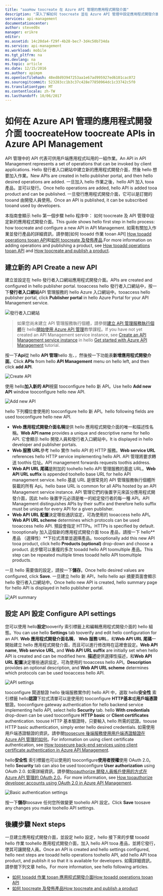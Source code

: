 ```yaml
---
title: "aaaHow toocreate 在 Azure API 管理的應用程式開發介面"
description: "深入了解如何 toocreate 並在 Azure API 管理中設定應用程式開發介面。"
services: api-management
documentationcenter: 
author: steved0x
manager: erikre
editor: 
ms.assetid: 14c20da4-f29f-4b28-bec7-3d4c50b734da
ms.service: api-management
ms.workload: mobile
ms.tgt_pltfrm: na
ms.devlang: na
ms.topic: article
ms.date: 12/15/2016
ms.author: apimpm
ms.openlocfilehash: 48ed8d93947253aa1e67ad995927ed6101cac072
ms.sourcegitcommit: 523283cc1b3c37c428e77850964dc1c33742c5f0
ms.translationtype: MT
ms.contentlocale: zh-TW
ms.lasthandoff: 10/06/2017
---
```

# <a name="how-toocreate-apis-in-azure-api-management"></a><span data-ttu-id="bc163-103">如何在 Azure API 管理的應用程式開發介面 toocreate</span><span class="sxs-lookup"><span data-stu-id="bc163-103">How toocreate APIs in Azure API Management</span></span>
<span data-ttu-id="bc163-104">API 管理中的 API 代表可供用戶端應用程式叫用的一組作業。</span><span class="sxs-lookup"><span data-stu-id="bc163-104">An API in API Management represents a set of operations that can be invoked by client applications.</span></span> <span data-ttu-id="bc163-105">Hello 發行者入口網站中建立新的應用程式開發介面，然後 hello 想要加入作業。</span><span class="sxs-lookup"><span data-stu-id="bc163-105">New APIs are created in hello publisher portal, and then hello desired operations are added.</span></span> <span data-ttu-id="bc163-106">一旦加入 hello 作業之後，hello API 加入 tooa 產品，並可以發行。</span><span class="sxs-lookup"><span data-stu-id="bc163-106">Once hello operations are added, hello API is added tooa product and can be published.</span></span> <span data-ttu-id="bc163-107">一旦發行應用程式開發介面，它可以是訂閱的 tooand 由開發人員使用。</span><span class="sxs-lookup"><span data-stu-id="bc163-107">Once an API is published, it can be subscribed tooand used by developers.</span></span>

<span data-ttu-id="bc163-108">本指南會顯示 hello 第一個步驟 hello 程序中： 如何 toocreate 及 API 管理中設定新的應用程式開發介面。</span><span class="sxs-lookup"><span data-stu-id="bc163-108">This guide shows hello first step in hello process: how toocreate and configure a new API in API Management.</span></span> <span data-ttu-id="bc163-109">如需有關加入作業並發行產品的詳細資訊，請參閱[如何 tooadd 作業 tooan API] [ How tooadd operations tooan API]和[如何 toocreate 及發佈產品][How toocreate and publish a product].</span><span class="sxs-lookup"><span data-stu-id="bc163-109">For more information on adding operations and publishing a product, see [How tooadd operations tooan API][How tooadd operations tooan API] and [How toocreate and publish a product][How toocreate and publish a product].</span></span>

## <span data-ttu-id="bc163-110"><a name="create-new-api"> </a>建立新的 API</span><span class="sxs-lookup"><span data-stu-id="bc163-110"><a name="create-new-api"> </a>Create a new API</span></span>
<span data-ttu-id="bc163-111">建立並設定在 hello 發行者入口網站應用程式開發介面。</span><span class="sxs-lookup"><span data-stu-id="bc163-111">APIs are created and configured in hello publisher portal.</span></span> <span data-ttu-id="bc163-112">tooaccess hello 發行者入口網站中，按一下**發行者入口網站**API 管理服務的 hello Azure 入口網站中。</span><span class="sxs-lookup"><span data-stu-id="bc163-112">tooaccess hello publisher portal, click **Publisher portal** in hello Azure Portal for your API Management service.</span></span>

![發行者入口網站][api-management-management-console]

> <span data-ttu-id="bc163-114">如果您尚未建立 API 管理服務執行個體，請參閱[建立 API 管理服務執行個體][ Create an API Management service instance]在 hello[開始使用 Azure API 管理][Get started with Azure API Management]教學課程。</span><span class="sxs-lookup"><span data-stu-id="bc163-114">If you have not yet created an API Management service instance, see [Create an API Management service instance][Create an API Management service instance] in hello [Get started with Azure API Management][Get started with Azure API Management] tutorial.</span></span>
> 
> 

<span data-ttu-id="bc163-115">按一下**Api**從 hello **API 管理**hello 左、，然後按一下功能表**新增應用程式開發介面**。</span><span class="sxs-lookup"><span data-stu-id="bc163-115">Click **APIs** from hello **API Management** menu on hello left, and then click **add API**.</span></span>

![Create API][api-management-create-api]

<span data-ttu-id="bc163-117">使用 hello**加入新的 API**視窗 tooconfigure hello 新 API。</span><span class="sxs-lookup"><span data-stu-id="bc163-117">Use hello **Add new API** window tooconfigure hello new API.</span></span>

![Add new API][api-management-add-new-api]

<span data-ttu-id="bc163-119">hello 下列欄位會使用的 tooconfigure hello 新 API。</span><span class="sxs-lookup"><span data-stu-id="bc163-119">hello following fields are used tooconfigure hello new API.</span></span>

* <span data-ttu-id="bc163-120">**Web 應用程式開發介面名稱**提供 hello 應用程式開發介面的唯一和描述性名稱。</span><span class="sxs-lookup"><span data-stu-id="bc163-120">**Web API name** provides a unique and descriptive name for hello API.</span></span> <span data-ttu-id="bc163-121">它會顯示 hello 開發人員和發行者入口網站中。</span><span class="sxs-lookup"><span data-stu-id="bc163-121">It is displayed in hello developer and publisher portals.</span></span>
* <span data-ttu-id="bc163-122">**Web 服務 URL**參考 hello 實作 hello API 的 HTTP 服務。</span><span class="sxs-lookup"><span data-stu-id="bc163-122">**Web service URL** references hello HTTP service implementing hello API.</span></span> <span data-ttu-id="bc163-123">API 管理將要求轉送 toothis 位址。</span><span class="sxs-lookup"><span data-stu-id="bc163-123">API management forwards requests toothis address.</span></span>
* <span data-ttu-id="bc163-124">**Web API URL 尾碼**是附加的 toohello hello API 管理服務的基底 URL。</span><span class="sxs-lookup"><span data-stu-id="bc163-124">**Web API URL suffix** is appended toohello base URL for hello API management service.</span></span> <span data-ttu-id="bc163-125">hello 基底 URL 是很常見的 API 管理服務執行個體所裝載的所有 Api。</span><span class="sxs-lookup"><span data-stu-id="bc163-125">hello base URL is common for all APIs hosted by an API Management service instance.</span></span> <span data-ttu-id="bc163-126">API 管理它們的後置字元來區分應用程式開發介面，因此 hello 後置字元必須是唯一的給定發行者的每一種 API。</span><span class="sxs-lookup"><span data-stu-id="bc163-126">API Management distinguishes APIs by their suffix and therefore hello suffix must be unique for every API for a given publisher.</span></span>
* <span data-ttu-id="bc163-127">**Web API URL 配置**決定哪些通訊協定，可為使用的 tooaccess hello API。</span><span class="sxs-lookup"><span data-stu-id="bc163-127">**Web API URL scheme** determines which protocols can be used tooaccess hello API.</span></span> <span data-ttu-id="bc163-128">預設會指定 HTTPs。</span><span class="sxs-lookup"><span data-stu-id="bc163-128">HTTPs is specified by default.</span></span>
* <span data-ttu-id="bc163-129">toooptionally 加入這個新的應用程式開發介面 tooa 產品，請按一下 hello**產品 （選擇性）**下拉式清單並選擇產品。</span><span class="sxs-lookup"><span data-stu-id="bc163-129">toooptionally add this new API tooa product, click hello **Products (optional)** drop-down and choose a product.</span></span> <span data-ttu-id="bc163-130">此步驟可以重複的多次 tooadd hello API toomultiple 產品。</span><span class="sxs-lookup"><span data-stu-id="bc163-130">This step can be repeated multiple times tooadd hello API toomultiple products.</span></span>

<span data-ttu-id="bc163-131">一旦 hello 需要值的設定，請按一下**儲存**。</span><span class="sxs-lookup"><span data-stu-id="bc163-131">Once hello desired values are configured, click **Save**.</span></span> <span data-ttu-id="bc163-132">一旦建立 hello 新 API，hello hello api 摘要頁面會顯示 hello 發行者入口網站中。</span><span class="sxs-lookup"><span data-stu-id="bc163-132">Once hello new API is created, hello summary page for hello API is displayed in hello publisher portal.</span></span>

![API summary][api-management-api-summary]

## <span data-ttu-id="bc163-134"><a name="configure-api-settings"> </a>設定 API 設定</span><span class="sxs-lookup"><span data-stu-id="bc163-134"><a name="configure-api-settings"> </a>Configure API settings</span></span>
<span data-ttu-id="bc163-135">您可以使用 hello**設定**tooverify 索引標籤上和編輯應用程式開發介面的 hello 組態。</span><span class="sxs-lookup"><span data-stu-id="bc163-135">You can use hello **Settings** tab tooverify and edit hello configuration for an API.</span></span> <span data-ttu-id="bc163-136">**Web 應用程式開發介面名稱**， **Web 服務 URL**，和**Web API URL 尾碼**一開始建立 hello 應用程式開發介面，而且可以進行修改時在這裡會設定。</span><span class="sxs-lookup"><span data-stu-id="bc163-136">**Web API name**, **Web service URL**, and **Web API URL suffix** are initially set when hello API is created and can be modified here.</span></span> <span data-ttu-id="bc163-137">**描述**提供選擇性描述，和**Web API URL 配置**決定哪些通訊協定，可為使用的 tooaccess hello API。</span><span class="sxs-lookup"><span data-stu-id="bc163-137">**Description** provides an optional description, and **Web API URL scheme** determines which protocols can be used tooaccess hello API.</span></span>

![API settings][api-management-api-settings]

<span data-ttu-id="bc163-139">tooconfigure 閘道驗證 hello 後端服務實作的 hello API 中，選取 hello**安全性** 索引標籤 hello**認證**下拉式清單可以是使用的 tooconfigure **HTTP基本**或**用戶端憑證**驗證。</span><span class="sxs-lookup"><span data-stu-id="bc163-139">tooconfigure gateway authentication for hello backend service implementing hello API, select hello **Security** tab. hello **With credentials** drop-down can be used tooconfigure **HTTP basic** or **Client certificates** authentication.</span></span> <span data-ttu-id="bc163-140">toouse HTTP 基本驗證時，只要輸入 hello 所需的認證。</span><span class="sxs-lookup"><span data-stu-id="bc163-140">toouse HTTP basic authentication, simply enter hello desired credentials.</span></span> <span data-ttu-id="bc163-141">如需使用用戶端憑證驗證的資訊，請參閱[toosecure 後端服務使用用戶端憑證驗證在 Azure API 管理的如何][How toosecure back-end services using client certificate authentication in Azure API Management]。</span><span class="sxs-lookup"><span data-stu-id="bc163-141">For information on using client certificate authentication, see [How toosecure back-end services using client certificate authentication in Azure API Management][How toosecure back-end services using client certificate authentication in Azure API Management].</span></span>

<span data-ttu-id="bc163-142">hello**安全性** 索引標籤也可以使用的 tooconfigure**使用者授權**使用 OAuth 2.0。</span><span class="sxs-lookup"><span data-stu-id="bc163-142">hello **Security** tab can also be used tooconfigure **User authorization** using OAuth 2.0.</span></span> <span data-ttu-id="bc163-143">如需詳細資訊，請參閱[tooauthorize 開發人員帳戶使用的方式在 Azure API 管理的 OAuth 2.0][How tooauthorize developer accounts using OAuth 2.0 in Azure API Management]。</span><span class="sxs-lookup"><span data-stu-id="bc163-143">For more information, see [How tooauthorize developer accounts using OAuth 2.0 in Azure API Management][How tooauthorize developer accounts using OAuth 2.0 in Azure API Management].</span></span>

![Basic authentication settings][api-management-api-settings-credentials]

<span data-ttu-id="bc163-145">按一下**儲存**toosave 任何您所做變更 toohello API 設定。</span><span class="sxs-lookup"><span data-stu-id="bc163-145">Click **Save** toosave any changes you make toohello API settings.</span></span>

## <span data-ttu-id="bc163-146"><a name="next-steps"> </a>後續步驟</span><span class="sxs-lookup"><span data-stu-id="bc163-146"><a name="next-steps"> </a>Next steps</span></span>
<span data-ttu-id="bc163-147">一旦建立應用程式開發介面，並設定 hello 設定，hello 接下來的步驟 tooadd hello 作業 toohello 應用程式開發介面，加入 hello API tooa 產品，並將它發行，使其可讓開發人員。</span><span class="sxs-lookup"><span data-stu-id="bc163-147">Once an API is created and hello settings configured, hello next steps are tooadd hello operations toohello API, add hello API tooa product, and publish it so that it is available for developers.</span></span> <span data-ttu-id="bc163-148">如需詳細資訊，請參閱下列文章 hello。</span><span class="sxs-lookup"><span data-stu-id="bc163-148">For more information, see hello following articles.</span></span>

* <span data-ttu-id="bc163-149">[如何 tooadd 作業 tooan 應用程式開發介面][How tooadd operations tooan API]</span><span class="sxs-lookup"><span data-stu-id="bc163-149">[How tooadd operations tooan API][How tooadd operations tooan API]</span></span>
* <span data-ttu-id="bc163-150">[如何 toocreate 及發佈產品][How toocreate and publish a product]</span><span class="sxs-lookup"><span data-stu-id="bc163-150">[How toocreate and publish a product][How toocreate and publish a product]</span></span>

[api-management-create-api]: ./media/api-management-howto-create-apis/api-management-create-api.png
[api-management-management-console]: ./media/api-management-howto-create-apis/api-management-management-console.png
[api-management-add-new-api]: ./media/api-management-howto-create-apis/api-management-add-new-api.png
[api-management-api-settings]: ./media/api-management-howto-create-apis/api-management-api-settings.png
[api-management-api-settings-credentials]: ./media/api-management-howto-create-apis/api-management-api-settings-credentials.png
[api-management-api-summary]: ./media/api-management-howto-create-apis/api-management-api-summary.png
[api-management-echo-operations]: ./media/api-management-howto-create-apis/api-management-echo-operations.png

[What is an API?]: #what-is-api
[Create a new API]: #create-new-api
[Configure API settings]: #configure-api-settings
[Configure API operations]: #configure-api-operations
[Next steps]: #next-steps

[How tooadd operations tooan API]: api-management-howto-add-operations.md
[How toocreate and publish a product]: api-management-howto-add-products.md

[Get started with Azure API Management]: api-management-get-started.md
[Create an API Management service instance]: api-management-get-started.md#create-service-instance
[How toosecure back-end services using client certificate authentication in Azure API Management]: api-management-howto-mutual-certificates.md
[How tooauthorize developer accounts using OAuth 2.0 in Azure API Management]: api-management-howto-oauth2.md
